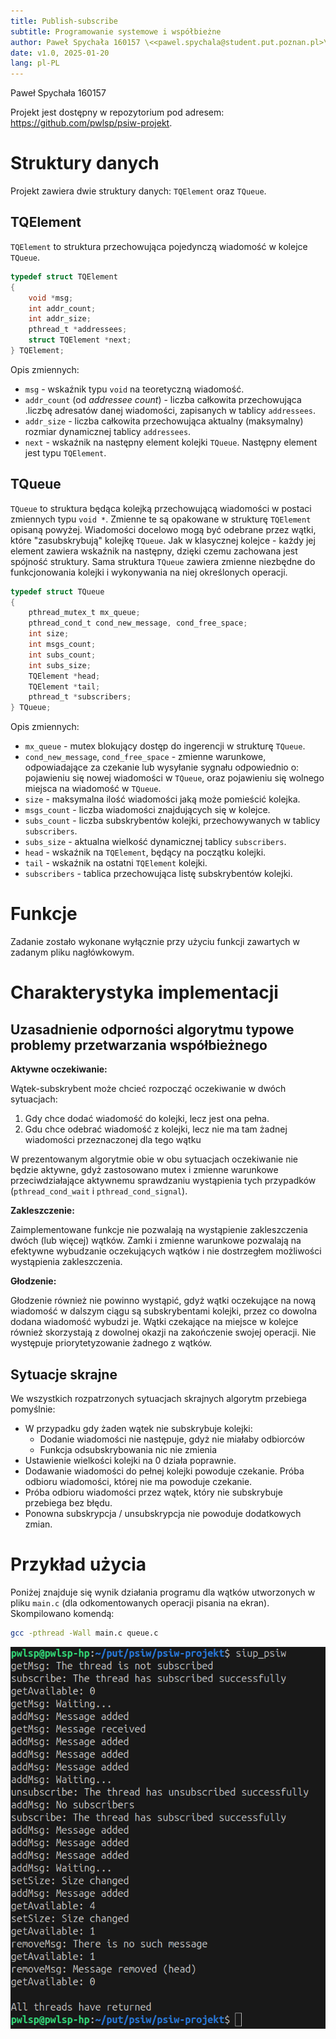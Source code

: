 ```yaml
---
title: Publish-subscribe
subtitle: Programowanie systemowe i współbieżne
author: Paweł Spychała 160157 \<<pawel.spychala@student.put.poznan.pl>\>
date: v1.0, 2025-01-20
lang: pl-PL
---
```

Paweł Spychała 160157

Projekt jest dostępny w repozytorium pod adresem:  
https://github.com/pwlsp/psiw-projekt.

# Struktury danych

Projekt zawiera dwie struktury danych: `TQElement` oraz `TQueue`.

## TQElement
`TQElement` to struktura przechowująca pojedynczą wiadomość w kolejce `TQueue`.
```c
typedef struct TQElement
{
    void *msg;
    int addr_count;
    int addr_size;
    pthread_t *addressees;
    struct TQElement *next;
} TQElement;
```
Opis zmiennych:
- `msg` - wskaźnik typu `void` na teoretyczną wiadomość.
- `addr_count` (od *addressee count*) - liczba całkowita przechowująca .liczbę adresatów danej wiadomości, zapisanych w tablicy `addressees`.
- `addr_size` - liczba całkowita przechowująca aktualny (maksymalny) rozmiar dynamicznej tablicy `addressees`.
- `next` - wskaźnik na następny element kolejki `TQueue`. Następny element jest typu `TQElement`.

## TQueue
`TQueue` to struktura będąca kolejką przechowującą wiadomości w postaci zmiennych typu `void *`. Zmienne te są opakowane w strukturę `TQElement` opisaną powyżej. Wiadomości docelowo mogą być odebrane przez wątki, które "zasubskrybują" kolejkę `TQueue`. Jak w klasycznej kolejce - każdy jej element zawiera wskaźnik na następny, dzięki czemu zachowana jest spójność struktury. Sama struktura `TQueue` zawiera zmienne niezbędne do funkcjonowania kolejki i wykonywania na niej określonych operacji.
```c
typedef struct TQueue
{
    pthread_mutex_t mx_queue;
    pthread_cond_t cond_new_message, cond_free_space;
    int size;
    int msgs_count;
    int subs_count;
    int subs_size;
    TQElement *head;
    TQElement *tail;
    pthread_t *subscribers;
} TQueue;
```

Opis zmiennych:
- `mx_queue` - mutex blokujący dostęp do ingerencji w strukturę `TQueue`.
- `cond_new_message`, `cond_free_space` - zmienne warunkowe, odpowiadające za czekanie lub wysyłanie sygnału odpowiednio o: pojawieniu się nowej wiadomości w `TQueue`, oraz pojawieniu się wolnego miejsca na wiadomość w `TQueue`.
- `size` - maksymalna ilość wiadomości jaką może pomieścić kolejka.
- `msgs_count` - liczba wiadomości znajdujących się w kolejce.
- `subs_count` - liczba subskrybentów kolejki, przechowywanych w tablicy `subscribers`.
- `subs_size` - aktualna wielkość dynamicznej tablicy `subscribers`.
- `head` - wskaźnik na `TQElement`, będący na początku kolejki.
- `tail` - wskaźnik na ostatni `TQElement` kolejki.
- `subscribers` - tablica przechowująca listę subskrybentów kolejki.

# Funkcje

Zadanie zostało wykonane wyłącznie przy użyciu funkcji zawartych w zadanym pliku nagłówkowym.

# Charakterystyka implementacji

## Uzasadnienie odporności algorytmu typowe problemy przetwarzania współbieżnego

**Aktywne oczekiwanie:**

Wątek-subskrybent może chcieć rozpocząć oczekiwanie w dwóch sytuacjach:
1. Gdy chce dodać wiadomość do kolejki, lecz jest ona pełna.
2. Gdu chce odebrać wiadomość z kolejki, lecz nie ma tam żadnej wiadomości przeznaczonej dla tego wątku

W prezentowanym algorytmie obie w obu sytuacjach oczekiwanie nie będzie aktywne, gdyż zastosowano mutex i zmienne warunkowe przeciwdziałające aktywnemu sprawdzaniu wystąpienia tych przypadków (`pthread_cond_wait` i `pthread_cond_signal`).

**Zakleszczenie:**

Zaimplementowane funkcje nie pozwalają na wystąpienie zakleszczenia dwóch (lub więcej) wątków. Zamki i zmienne warunkowe pozwalają na efektywne wybudzanie oczekujących wątków i nie dostrzegłem możliwości wystąpienia zakleszczenia.

**Głodzenie:**

Głodzenie również nie powinno wystąpić, gdyż wątki oczekujące na nową wiadomość w dalszym ciągu są subskrybentami kolejki, przez co dowolna dodana wiadomość wybudzi je. Wątki czekające na miejsce w kolejce również skorzystają z dowolnej okazji na zakończenie swojej operacji. Nie występuje priorytetyzowanie żadnego z wątków.

## Sytuacje skrajne
We wszystkich rozpatrzonych sytuacjach skrajnych algorytm przebiega pomyślnie:
- W przypadku gdy żaden wątek nie subskrybuje kolejki:
	- Dodanie wiadomości nie następuje, gdyż nie miałaby odbiorców
	- Funkcja odsubskrybowania nic nie zmienia
- Ustawienie wielkości kolejki na 0 działa poprawnie.
- Dodawanie wiadomości do pełnej kolejki powoduje czekanie. Próba odbioru wiadomości, której nie ma powoduje czekanie.
- Próba odbioru wiadomości przez wątek, który nie subskrybuje przebiega bez błędu.
- Ponowna subskrypcja / unsubskrypcja nie powoduje dodatkowych zmian.
# Przykład użycia
Poniżej znajduje się wynik działania programu dla wątków utworzonych w pliku `main.c` (dla odkomentowanych operacji pisania na ekran).
Skompilowano komendą:
``` bash
gcc -pthread -Wall main.c queue.c
```

![](./przyklad_uzycia.png)
<!-- ![[przyklad_uzycia.png]] -->
